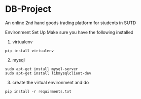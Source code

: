 # DB-Project
An online 2nd hand goods trading platform for students in SUTD

Environment Set Up
Make sure you have the following installed
1. virtualenv
```
pip install virtualenv
```
2. mysql
```
sudo apt-get install mysql-server
sudo apt-get install libmysqlclient-dev
```
3. create the virtual environment and do
```
pip install -r requirments.txt
```
